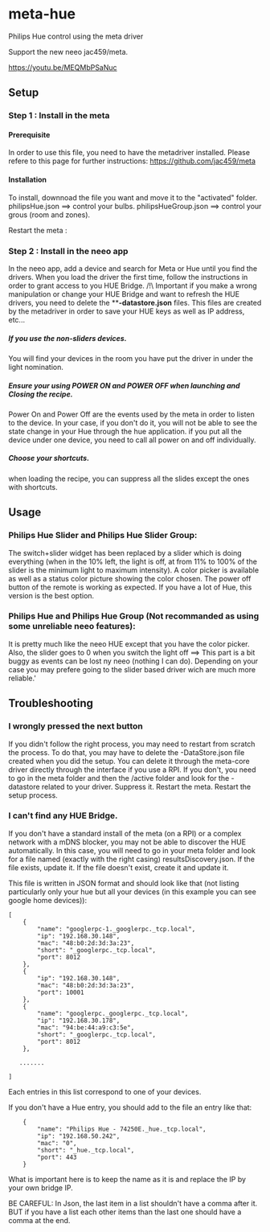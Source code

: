# meta-hue
Philips Hue control using the meta driver

Support the new neeo jac459/meta.

https://youtu.be/MEQMbPSaNuc

## Setup
### Step 1 : Install in the meta
#### Prerequisite
In order to use this file, you need to have the metadriver installed. Please refere to this page for further instructions:
https://github.com/jac459/meta
#### Installation
To install, downnoad the file you want and move it to the "activated" folder.
philipsHue.json ==> control your bulbs.
philipsHueGroup.json ==> control your grous (room and zones).

Restart the meta :

### Step 2 : Install in the neeo app
In the neeo app, add a device and search for Meta or Hue until you find the drivers.
When you load the driver the first time, follow the instructions in order to grant access to you HUE Bridge.
/!\ Important if you make a wrong manipulation or change your HUE Bridge and want to refresh the HUE drivers, you need to delete the ****-datastore.json** files. This files are created by the metadriver in order to save your HUE keys as well as IP address, etc...
##### If you use the non-sliders devices.
You will find your devices in the room you have put the driver in under the light nomination.
##### Ensure your using POWER ON and POWER OFF when launching and Closing the recipe.
Power On and Power Off are the events used by the meta in order to listen to the device.
In your case, if you don't do it, you will not be able to see the state change in your Hue through the hue application.
if you put all the device under one device, you need to call all power on and off individually.
##### Choose your shortcuts.
when loading the recipe, you can suppress all the slides except the ones with shortcuts. 

## Usage

### Philips Hue Slider and Philips Hue Slider Group: 
The switch+slider widget has been replaced by a slider which is doing everything (when in the 10% left, the light is off, at from 11% to 100% of the slider is the minimum light to maximum intensity).
A color picker is available as well as a status color picture showing the color chosen.
The power off button of the remote is working as expected.
If you have a lot of Hue, this version is the best option.

### Philips Hue and Philips Hue Group (Not recommanded as using some unreliable neeo features): 
It is pretty much like the neeo HUE except that you have the color picker.
Also, the slider goes to 0 when you switch the light off ==> This part is a bit buggy as events can be lost ny neeo (nothing I can do). Depending on your case you may prefere going to the slider based driver wich are much more reliable.'

## Troubleshooting

### I wrongly pressed the next button 
If you didn't follow the right process, you may need to restart from scratch the process.
To do that, you may have to delete the -DataStore.json file created when you did the setup.
You can delete it through the meta-core driver directly through the interface if you use a RPI.
If you don't, you need to go in the meta folder and then the /active folder and look for the -datastore related to your driver.
Suppress it. Restart the meta. Restart the setup process.

### I can't find any HUE Bridge.
If you don't have a standard install of the meta (on a RPI) or a complex network with a mDNS blocker, you may not be able to discover the HUE automatically.
In this case, you will need to go in your meta folder and look for a file named (exactly with the right casing) resultsDiscovery.json.
If the file exists, update it. If the file doesn't exist, create it and update it.

This file is written in JSON format and should look like that (not listing particularly only your hue but all your devices (in this example you can see google home devices)):

```
[
    {
        "name": "googlerpc-1._googlerpc._tcp.local",
        "ip": "192.168.30.148",
        "mac": "48:b0:2d:3d:3a:23",
        "short": "_googlerpc._tcp.local",
        "port": 8012
    },
    {
        "ip": "192.168.30.148",
        "mac": "48:b0:2d:3d:3a:23",
        "port": 10001
    },
    {
        "name": "googlerpc._googlerpc._tcp.local",
        "ip": "192.168.30.178",
        "mac": "94:be:44:a9:c3:5e",
        "short": "_googlerpc._tcp.local",
        "port": 8012
    },
    
   .......
  
]
```

Each entries in this list correspond to one of your devices. 

If you don't have a Hue entry, you should add to the file an entry like that:
```
    {
        "name": "Philips Hue - 74250E._hue._tcp.local",
        "ip": "192.168.50.242",
        "mac": "0",
        "short": "_hue._tcp.local",
        "port": 443
    }
```

What is important here is to keep the name as it is and replace the IP by your own bridge IP.

BE CAREFUL:
In Json, the last item in a list shouldn't have a comma after it. BUT if you have a list each other items than the last one should have a comma at the end.










